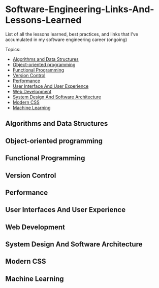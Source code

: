 # Software-Engineering-Links-And-Lessons-Learned
 List of all the lessons learned, best practices, and links that I've accumulated in my software engineering career (ongoing)

Topics: 

* [Algorithms and Data Structures](#algorithms-and-data-structures)
* [Object-oriented programming](#object-oriented-programming)
* [Functional Programming](#functional-programming)
* [Version Control](#version-control)
* [Performance](#performance)
* [User Interface And User Experience](#user-interfaces-and-user-experience)
* [Web Development](#web-development)
* [System Design And Software Architecture](#system-design-and-software-architecture)
* [Modern CSS](#modern-css)
* [Machine Learning](#machine-learning)

## Algorithms and Data Structures
## Object-oriented programming
## Functional Programming 
## Version Control
## Performance 
## User Interfaces And User Experience
## Web Development
## System Design And Software Architecture
## Modern CSS
## Machine Learning 
